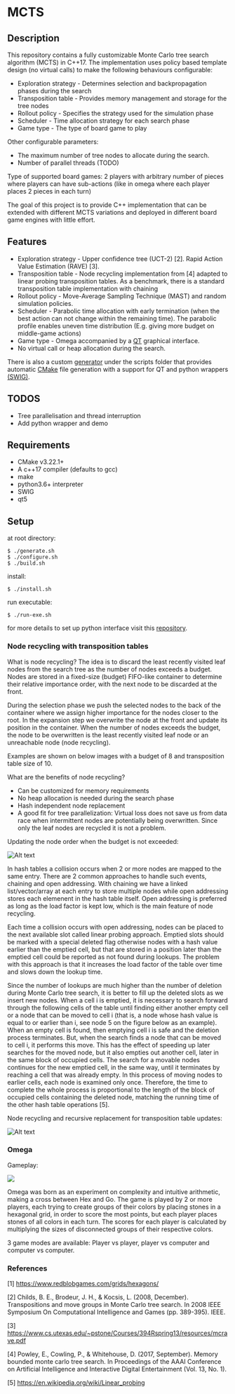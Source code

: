 # MCTS

## Description

This repository contains a fully customizable Monte Carlo tree search algorithm (MCTS) in C++17. The implementation uses policy based template design (no virtual calls) to make the following behaviours configurable:

* Exploration strategy - Determines selection and backpropagation phases during the search
* Transposition table - Provides memory management and storage for the tree nodes
* Rollout policy - Specifies the strategy used for the simulation phase
* Scheduler - Time allocation strategy for each search phase
* Game type - The type of board game to play

Other configurable parameters:
* The maximum number of tree nodes to allocate during the search.
* Number of parallel threads (TODO)

Type of supported board games:
2 players with arbitrary number of pieces where players can have sub-actions (like in omega where each player places 2 pieces in each turn)

The goal of this project is to provide C++ implementation that can be extended with different MCTS variations and deployed in different board game engines with little effort.

## Features

* Exploration strategy - Upper confidence tree (UCT-2) [2]. Rapid Action Value Estimation (RAVE) [3].
* Transposition table - Node recycling implementation from [4] adapted to linear probing transposition tables. As a benchmark, there is a standard transposition table implementation with chaining
* Rollout policy - Move-Average Sampling Technique (MAST) and random simulation policies.
* Scheduler - Parabolic time allocation with early termination (when the best action can not change within the remaining time). The parabolic profile enables uneven time distribution (E.g. giving more budget on middle-game actions)
* Game type - Omega accompanied by a [QT](https://www.qt.io/) graphical interface.
* No virtual call or heap allocation during the search.

There is also a custom [generator](https://github.com/Aenteas/cmake-generator) under the scripts folder that provides automatic [CMake](https://cmake.org/) file generation with a support for QT and python wrappers [(SWIG)](http://www.swig.org).

## TODOS

* Tree parallelisation and thread interruption
* Add python wrapper and demo

## Requirements

* CMake v3.22.1+
* A c++17 compiler (defaults to gcc)
* make
* python3.6+ interpreter
* SWIG
* qt5

## Setup

at root directory:
```
$ ./generate.sh
$ ./configure.sh
$ ./build.sh
```

install:
```
$ ./install.sh
```

run executable:
```
$ ./run-exe.sh
```

for more details to set up python interface visit this [repository](https://github.com/Aenteas/cmake-generator).

### Node recycling with transposition tables

What is node recycling? The idea is to discard the least recently visited leaf nodes from the search tree as the number of nodes exceeds a budget. Nodes are stored in a fixed-size (budget) FIFO-like container to determine their relative importance order, with the next node to be discarded at the front. 

During the selection phase we push the selected nodes to the back of the container where we assign higher importance for the nodes closer to the root. In the expansion step we overwrite the node at the front and update its position in the container. When the number of nodes exceeds the budget, the node to be overwritten is the least recently visited leaf node or an unreachable node (node recycling).

Examples are shown on below images with a budget of 8 and transposition table size of 10.

What are the benefits of node recycling?

* Can be customized for memory requirements
* No heap allocation is needed during the search phase
* Hash independent node replacement
* A good fit for tree parallelization: Virtual loss does not save us from data race when intermittent nodes are potentially being overwritten. Since only the leaf nodes are recycled it is not a problem.

Updating the node order when the budget is not exceeded:

![Alt text](add.png?raw=true "adding")

In hash tables a collision occurs when 2 or more nodes are mapped to the same entry. There are 2 common approaches to handle such events, chaining and open addressing. With chaining we have a linked list/vector/array at each entry to store multiple nodes while open addressing stores each elemenent in the hash table itself. Open addressing is preferred as long as the load factor is kept low, which is the main feature of node recycling.

Each time a collision occurs with open addressing, nodes can be placed to the next available slot called linear probing approach. Emptied slots should be marked with a special deleted flag otherwise nodes with a hash value earlier than the emptied cell, but that are stored in a position later than the emptied cell could be reported as not found during lookups. The problem with this approach is that it increases the load factor of the table over time and slows down the lookup time. 

Since the number of lookups are much higher than the number of deletion during Monte Carlo tree search, it is better to fill up the deleted slots as we insert new nodes.
When a cell i is emptied, it is necessary to search forward through the following cells of the table until finding either another empty cell or a node that can be moved to cell i (that is, a node whose hash value is equal to or earlier than i, see node 5 on the figure below as an example). When an empty cell is found, then emptying cell i is safe and the deletion process terminates. But, when the search finds a node that can be moved to cell i, it performs this move. This has the effect of speeding up later searches for the moved node, but it also empties out another cell, later in the same block of occupied cells. The search for a movable nodes continues for the new emptied cell, in the same way, until it terminates by reaching a cell that was already empty. In this process of moving nodes to earlier cells, each node is examined only once. Therefore, the time to complete the whole process is proportional to the length of the block of occupied cells containing the deleted node, matching the running time of the other hash table operations [5].

Node recycling and recursive replacement for transposition table updates:

![Alt text](recycling.png?raw=true "recycling")

### Omega

Gameplay:

![](gameplay.gif)

Omega was born as an experiment on complexity and intuitive arithmetic, making a cross between Hex and Go. The game is played by
2 or more players, each trying to create groups of their colors by placing stones in a hexagonal grid, in order to score the most points, but 
each player places stones of all colors in each turn. The scores for each player is calculated by multiplying the sizes of disconnected groups 
of their respective colors.

3 game modes are available: Player vs player, player vs computer and computer vs computer.

### References

[1] https://www.redblobgames.com/grids/hexagons/

[2] Childs, B. E., Brodeur, J. H., & Kocsis, L. (2008, December). Transpositions and move groups in Monte Carlo tree search. In 2008 IEEE Symposium On Computational Intelligence and Games (pp. 389-395). IEEE.

[3] https://www.cs.utexas.edu/~pstone/Courses/394Rspring13/resources/mcrave.pdf

[4] Powley, E., Cowling, P., & Whitehouse, D. (2017, September). Memory bounded monte carlo tree search. In Proceedings of the AAAI Conference on Artificial Intelligence and Interactive Digital Entertainment (Vol. 13, No. 1).

[5] https://en.wikipedia.org/wiki/Linear_probing